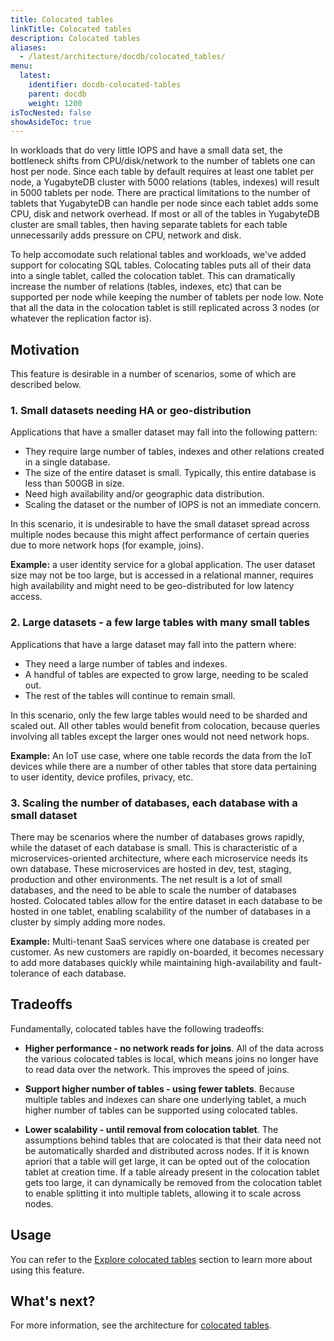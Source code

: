 ```yaml
---
title: Colocated tables
linkTitle: Colocated tables
description: Colocated tables
aliases:
  - /latest/architecture/docdb/colocated_tables/
menu:
  latest:
    identifier: docdb-colocated-tables
    parent: docdb
    weight: 1200
isTocNested: false
showAsideToc: true
---
```


In workloads that do very little IOPS and have a small data set, the bottleneck shifts from
CPU/disk/network to the number of tablets one can host per node.
Since each table by default requires at least one tablet per node, a YugabyteDB cluster with 5000
relations (tables, indexes) will result in 5000 tablets per node.
There are practical limitations to the number of tablets that YugabyteDB can handle per node since each tablet
adds some CPU, disk and network overhead. If most or all of the tables in YugabyteDB cluster are small tables,
then having separate tablets for each table unnecessarily adds pressure on CPU, network and disk.

To help accomodate such relational tables and workloads, we've added support for colocating SQL tables.
Colocating tables puts all of their data into a single tablet, called the colocation tablet.
This can dramatically increase the number of relations (tables, indexes, etc) that can
be supported per node while keeping the number of tablets per node low.
Note that all the data in the colocation tablet is still replicated across 3 nodes (or whatever the replication factor is).

## Motivation

This feature is desirable in a number of scenarios, some of which are described below.

### 1. Small datasets needing HA or geo-distribution
Applications that have a smaller dataset may fall into the following pattern:
* They require large number of tables, indexes and other relations created in a single database.
* The size of the entire dataset is small. Typically, this entire database is less than 500GB in size.
* Need high availability and/or geographic data distribution.
* Scaling the dataset or the number of IOPS is not an immediate concern.

In this scenario, it is undesirable to have the small dataset spread across multiple nodes because
this might affect performance of certain queries due to more network hops (for example, joins).

**Example:** a user identity service for a global application. The user dataset size may not be too
large, but is accessed in a relational manner, requires high availability and might need to be
geo-distributed for low latency access.

### 2. Large datasets - a few large tables with many small tables
Applications that have a large dataset may fall into the pattern where:
* They need a large number of tables and indexes.
* A handful of tables are expected to grow large, needing to be scaled out.
* The rest of the tables will continue to remain small.

In this scenario, only the few large tables would need to be sharded and scaled out.
All other tables would benefit from colocation, because queries involving all tables except the
larger ones would not need network hops.

**Example:** An IoT use case, where one table records the data from the IoT devices while
there are a number of other tables that store data pertaining to user identity, device profiles, privacy, etc.

### 3. Scaling the number of databases, each database with a small dataset
There may be scenarios where the number of databases grows rapidly, while the dataset of each database is small.
This is characteristic of a microservices-oriented architecture, where each microservice needs its own database.
These microservices are hosted in dev, test, staging, production and other environments.
The net result is a lot of small databases, and the need to be able to scale the number of databases hosted.
Colocated tables allow for the entire dataset in each database to be hosted in one tablet,
enabling scalability of the number of databases in a cluster by simply adding more nodes.

**Example:** Multi-tenant SaaS services where one database is created per customer. As new customers
are rapidly on-boarded, it becomes necessary to add more databases quickly while maintaining high-availability
and fault-tolerance of each database.

## Tradeoffs

Fundamentally, colocated tables have the following tradeoffs:

* **Higher performance - no network reads for joins**.
All of the data across the various colocated tables is local, which means joins no longer have to
read data over the network. This improves the speed of joins.

* **Support higher number of tables - using fewer tablets**.
Because multiple tables and indexes can share one underlying tablet, a much higher number of tables
can be supported using colocated tables.

* **Lower scalability - until removal from colocation tablet**. The assumptions behind tables that
are colocated is that their data need not be automatically sharded and distributed across nodes.
If it is known apriori that a table will get large, it can be opted out of the colocation tablet at
creation time. If a table already present in the colocation tablet gets too large, it can
dynamically be removed from the colocation tablet to enable splitting it into multiple tablets,
allowing it to scale across nodes.

## Usage

You can refer to the [Explore colocated tables](../../../explore/colocated-tables/) section to learn
more about using this feature.

## What's next?

For more information, see the architecture for [colocated tables](https://github.com/yugabyte/yugabyte-db/blob/master/architecture/design/ysql-colocated-tables.md).
